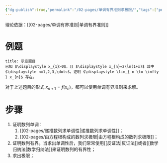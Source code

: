 ```yaml
---
{"dg-publish":true,"permalink":"/02-pages/单调有界准则求极限/","tags":["personal/blog","高等数学/极限"]}
---
```


理论依据：[[02-pages/单调有界准则\|单调有界准则]]
# 例题
```ad-question
title: 示意题目
已知 $\displaystyle x_{1}>0$，且 $\displaystyle x_{n}=2\ln(1+x)$ 其中 $\displaystyle n=1,2,3,\dots$，证明 $\displaystyle \lim_{ n \to \infty } x_{n}$ 存在。
```
对于上述题目的形式 $\displaystyle x_{n+1}=f(x_{n})$，都可以使用单调有界准则来求解。

# 步骤
1. 证明数列单调：
	1. [[02-pages/递推数列求单调性\|递推数列求单调性]]；
	2. [[02-pages/由方程根构成的数列求极限\|由方程根构成的数列求极限]]；
2. 证明数列有界。当求出单调性后，我们常常使用[[反证法\|反证法]]或者[[数学归纳法\|数学归纳法]]来证明数列的有界性；
3. 求出极限；